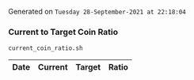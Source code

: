 Generated on `Tuesday 28-September-2021 at 22:18:04`

### Current to Target Coin Ratio
`current_coin_ratio.sh`

Date|Current|Target|Ratio
---|---|---|---
